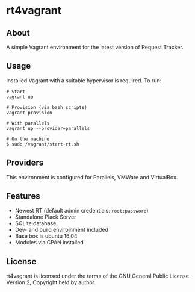 # rt4vagrant

## About

A simple Vagrant environment for the latest version of Request Tracker.

## Usage

Installed Vagrant with a suitable hypervisor is required. To run:

    # Start
    vagrant up

    # Provision (via bash scripts)
    vagrant provision

    # With parallels
    vagrant up --provider=parallels

    # On the machine
    $ sudo /vagrant/start-rt.sh

## Providers

This environment is configured for Parallels, VMWare and VirtualBox.

## Features

 * Newest RT (default admin credentials: `root:password`)
 * Standalone Plack Server
 * SQLite database
 * Dev- and build enviroinment included
 * Base box is ubuntu 16.04
 * Modules via CPAN installed

## License

rt4vagrant is licensed under the terms of the GNU General Public
License Version 2, Copyright held by author.
